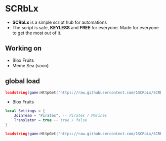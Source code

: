 # SCRbLx

- **SCRbLx** is a simple script hub for automations
- The script is safe, **KEYLESS** and **FREE** for everyone. Made for everyone to get the most out of it.

## Working on

- Blox Fruits
- Meme Sea (soon)

## global load

```lua
loadstring(game:HttpGet("https://raw.githubusercontent.com/1SCRbLx/SCRbLx/main/main.luau"))()
```
- Blox Fruits
```lua
local Settings = {
    JoinTeam = "Pirates", -- Pirates / Marines
    Translator = true -- true / false
}

loadstring(game:HttpGet("https://raw.githubusercontent.com/1SCRbLx/SCRbLx/main/main.luau"))()
